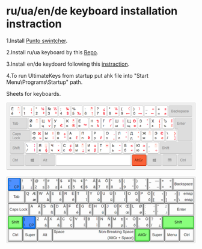 # ru/ua/en/de keyboard installation instraction

1.Install [Punto swintcher](https://yandex.ru/soft/punto/download/?os=win).

2.Install ru/ua keyboard by this [Repo](https://github.com/neochief/ukrainian-typographic-layouts).

3.Install en/de keydoard following this [instraction](https://pieter-degroote.github.io/UltimateKEYS/autohotkey-win.html).

4.To run UltimateKeys from startup put ahk file into "Start Menu\Programs\Startup" path.

Sheets for keyboards.

![Ru/ua keyboard](/images/ru_keyboard.png)

![En/de keyboard](/images/en_keyboard.png)